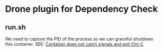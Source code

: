 # Drone plugin for Dependency Check

## run.sh

We need to capture the PID of the process so we can graceful shutdown this container. SEE: [Container does not catch signals and exit Ctrl-C](https://github.com/docker-library/mysql/issues/47#issuecomment-147397851)
